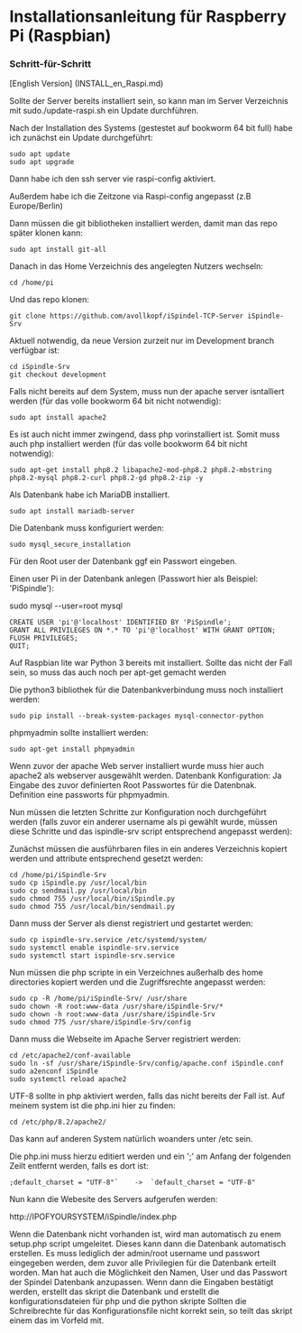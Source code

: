 # Installationsanleitung für Raspberry Pi (Raspbian)
### Schritt-für-Schritt

[English Version] (INSTALL_en_Raspi.md)

Sollte der Server bereits installiert sein, so kann man im Server Verzeichnis mit sudo./update-raspi.sh ein Update durchführen.

Nach der Installation des Systems (gestestet auf bookworm 64 bit full) habe ich zunächst ein Update durchgeführt:

```
sudo apt update
sudo apt upgrade
```

Dann habe ich den ssh server vie raspi-config aktiviert.

Außerdem habe ich die Zeitzone via Raspi-config angepasst (z.B Europe/Berlin)
	
Dann müssen die git bibliotheken installiert werden, damit man das repo später klonen kann:

	sudo apt install git-all

Danach in das Home Verzeichnis des angelegten Nutzers wechseln:

	cd /home/pi

Und das repo klonen:

	git clone https://github.com/avollkopf/iSpindel-TCP-Server iSpindle-Srv

Aktuell notwendig, da neue Version zurzeit nur im Development branch verfügbar ist:

```
cd iSpindle-Srv
git checkout development
```

Falls nicht bereits auf dem System, muss nun der apache server isntalliert werden (für das volle bookworm 64 bit nicht notwendig):

	sudo apt install apache2

Es ist auch nicht immer zwingend, dass php vorinstalliert ist. Somit muss auch php installiert werden (für das volle bookworm 64 bit nicht notwendig):

	sudo apt-get install php8.2 libapache2-mod-php8.2 php8.2-mbstring php8.2-mysql php8.2-curl php8.2-gd php8.2-zip -y
	
Als Datenbank habe ich MariaDB installiert.

	sudo apt install mariadb-server
	
Die Datenbank muss konfiguriert werden:

	sudo mysql_secure_installation

Für den Root user der Datenbank ggf ein Passwort eingeben.

Einen user Pi in der Datenbank anlegen (Passwort hier als Beispiel: 'PiSpindle'):
	
sudo mysql --user=root mysql

```
CREATE USER 'pi'@'localhost' IDENTIFIED BY 'PiSpindle';
GRANT ALL PRIVILEGES ON *.* TO 'pi'@'localhost' WITH GRANT OPTION;
FLUSH PRIVILEGES;
QUIT;
 ```

Auf Raspbian lite war  Python 3 bereits mit installiert. Sollte das nicht der Fall sein, so muss das auch noch per apt-get gemacht werden

Die python3 bibliothek für die Datenbankverbindung muss noch installiert werden:

	sudo pip install --break-system-packages mysql-connector-python

phpmyadmin sollte installiert werden:

	sudo apt-get install phpmyadmin

Wenn zuvor der apache Web server installiert wurde muss hier auch apache2 als webserver ausgewählt werden.
Datenbank Konfiguration: Ja
Eingabe des zuvor definierten Root Passwortes für die Datenbnak.
Definition eine passworts für phpmyadmin.

Nun müssen die letzten Schritte zur Konfiguration noch durchgeführt werden (falls zuvor ein anderer username als pi gewählt wurde, müssen diese Schritte und das ispindle-srv script entsprechend angepasst werden):

Zunächst müssen die ausführbaren files in ein anderes Verzeichnis kopiert werden und attribute entsprechend gesetzt werden:
```
cd /home/pi/iSpindle-Srv
sudo cp iSpindle.py /usr/local/bin
sudo cp sendmail.py /usr/local/bin
sudo chmod 755 /usr/local/bin/iSpindle.py
sudo chmod 755 /usr/local/bin/sendmail.py
```

Dann muss der Server als dienst registriert und gestartet werden:
```
sudo cp ispindle-srv.service /etc/systemd/system/
sudo systemctl enable ispindle-srv.service
sudo systemctl start ispindle-srv.service
```

Nun müssen die php scripte in ein Verzeichnes außerhalb des home directories kopiert werden und die Zugriffsrechte angepasst werden:
```
sudo cp -R /home/pi/iSpindle-Srv/ /usr/share
sudo chown -R root:www-data /usr/share/iSpindle-Srv/*
sudo chown -h root:www-data /usr/share/iSpindle-Srv
sudo chmod 775 /usr/share/iSpindle-Srv/config
```

Dann muss die Webseite im Apache Server registriert werden:
```
cd /etc/apache2/conf-available
sudo ln -sf /usr/share/iSpindle-Srv/config/apache.conf iSpindle.conf
sudo a2enconf iSpindle
sudo systemctl reload apache2
```

UTF-8 sollte in php aktiviert werden, falls das nicht bereits der Fall ist. Auf meinem system ist die php.ini hier zu finden:

	cd /etc/php/8.2/apache2/

Das kann auf anderen System natürlich woanders unter /etc sein.

Die php.ini muss hierzu editiert werden und ein ';' am Anfang der folgenden Zeilt entfernt werden, falls es dort ist:

	;default_charset = "UTF-8"`    ->  `default_charset = "UTF-8"


Nun kann die Webesite des Servers aufgerufen werden:

http://IPOFYOURSYSTEM/iSpindle/index.php

Wenn die Datenbank nicht vorhanden ist, wird man automatisch zu enem setup.php script umgeleitet. Dieses kann dann die Datenbank automatisch erstellen.
Es muss lediglich der admin/root username und passwort eingegeben werden, dem zuvor alle Privilegien für die Datenbank erteilt worden. Man hat auch die Möglichkeit den Namen, User und das Passwort der Spindel Datenbank anzupassen.
Wenn dann die Eingaben bestätigt werden, erstellt das skript die Datenbank und erstellt die konfigurationsdateien für php und die python skripte
Sollten die Schreibrechte für das Konfigurationsfile nicht korrekt sein, so teilt das skript einem das im Vorfeld mit.